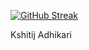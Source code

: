 [![GitHub Streak](https://streak-stats.demolab.com?user=KshitijAdk&theme=dark)](https://git.io/streak-stats)

Kshitij Adhikari 
